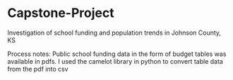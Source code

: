 # Capstone-Project
Investigation of school funding and population trends in Johnson County, KS

Process notes: 
Public school funding data in the form of budget tables was available in pdfs. I used the camelot library in python to convert table data from the pdf into csv
